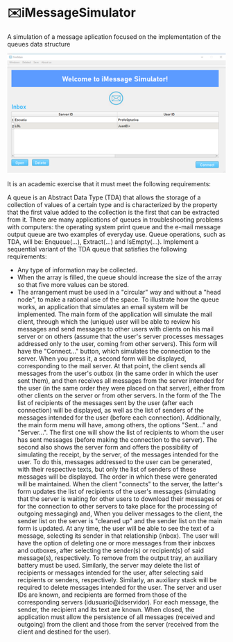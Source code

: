 # ✉️iMessageSimulator
A simulation of a message aplication focused on the implementation of the queues data structure

<img src="Captura de pantalla (38).png">

It is an academic exercise that it must meet the following requirements:

A queue is an Abstract Data Type (TDA) that allows the storage of a collection of values of a certain type and is characterized by the property that the first value added to the collection is the first that can be extracted from it. There are many applications of queues in troubleshooting problems with computers: the operating system print queue and the e-mail message output queue are two examples of everyday use.
Queue operations, such as TDA, will be: Enqueue(...), Extract(...) and IsEmpty(...).
Implement a sequential variant of the TDA queue that satisfies the following requirements:
- Any type of information may be collected.
- When the array is filled, the queue should increase the size of the array so that five more values can be stored.
- The arrangement must be used in a "circular" way and without a "head node", to make a rational use of the space.
To illustrate how the queue works, an application that simulates an email system will be implemented. The main form of the application will simulate the mail client, through which the (unique) user will be able to review his messages and send messages to other users with clients on his mail server or on others (assume that the user's server processes messages addressed only to the user, coming from other servers). This form will have the "Connect..." button, which simulates the connection to the server. When you press it, a second form will be displayed, corresponding to the mail server. At that point, the client sends all messages from the user's outbox (in the same order in which the user sent them), and then receives all messages from the server intended for the user (in the same order they were placed on that server), either from other clients on the server or from other servers. In the form of the The list of recipients of the messages sent by the user (after each connection) will be displayed, as well as the list of senders of the messages intended for the user (before each connection). Additionally, the main form menu will have, among others, the options "Sent..." and "Server...". The first one will show the list of recipients to whom the user has sent messages (before making the connection to the server). The second also shows the server form and offers the possibility of simulating the receipt, by the server, of the messages intended for the user. To do this, messages addressed to the user can be generated, with their respective texts, but only the list of senders of these messages will be displayed. The order in which these were generated will be maintained.
When the client "connects" to the server, the latter's form updates the list of recipients of the user's messages (simulating that the server is waiting for other users to download their messages or for the connection to other servers to take place for the processing of outgoing messaging) and,  When you deliver messages to the client, the sender list on the server is "cleaned up" and the sender list on the main form is updated. At any time, the user will be able to see the text of a message, selecting its sender in that relationship (inbox). The user will have the option of deleting one or more messages from their inboxes and outboxes, after selecting the sender(s) or recipient(s) of said message(s), respectively. To remove from the output tray, an auxiliary battery must be used.  Similarly, the server may delete the list of recipients or messages intended for the user, after selecting said recipients or senders, respectively. Similarly, an auxiliary stack will be required to delete messages intended for the user. 
The server and user IDs are known, and recipients are formed from those of the corresponding servers (idusuario@idservidor).
For each message, the sender, the recipient and its text are known.
When closed, the application must allow the persistence of all messages (received and outgoing) from the client and those from the server (received from the client and destined for the user).
